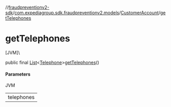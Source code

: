 //[fraudpreventionv2-sdk](../../../index.md)/[com.expediagroup.sdk.fraudpreventionv2.models](../index.md)/[CustomerAccount](index.md)/[getTelephones](get-telephones.md)

# getTelephones

[JVM]\

public final [List](https://docs.oracle.com/javase/8/docs/api/java/util/List.html)&lt;[Telephone](../-telephone/index.md)&gt;[getTelephones](get-telephones.md)()

#### Parameters

JVM

| |
|---|
| telephones |
